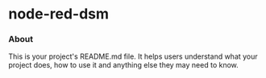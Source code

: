 node-red-dsm
============

### About

This is your project's README.md file. It helps users understand what your
project does, how to use it and anything else they may need to know.